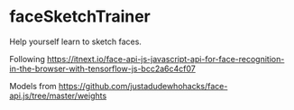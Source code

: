 # faceSketchTrainer
Help yourself learn to sketch faces.

Following https://itnext.io/face-api-js-javascript-api-for-face-recognition-in-the-browser-with-tensorflow-js-bcc2a6c4cf07

Models from https://github.com/justadudewhohacks/face-api.js/tree/master/weights
